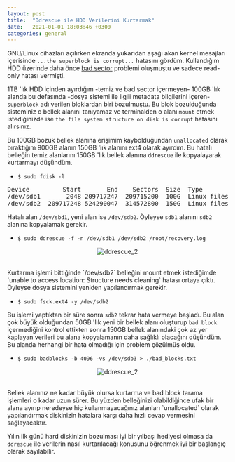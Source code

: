 ```yaml
---
layout: post
title:  "Ddrescue ile HDD Verilerini Kurtarmak"
date:   2021-01-01 18:03:46 +0300
categories: general
---
```


GNU/Linux cihazları açılırken ekranda yukarıdan aşağı akan kernel mesajları içerisinde `...the superblock is corrupt...` hatasını gördüm. Kullandığım HDD üzerinde daha önce [bad sector][bad_sector] problemi oluşmuştu ve sadece read-only hatası vermişti.

1TB 'lık HDD içinden ayırdığım -temiz ve bad sector içermeyen- 100GB 'lık alanda bu defasında -dosya sistemi ile ilgili metadata bilgilerini içeren- `superblock` adı verilen bloklardan biri bozulmuştu. Bu blok bozulduğunda sisteminiz o bellek alanını tanıyamaz ve terminalden o alanı `mount` etmek istediğinizde ise `the file system structure on disk is corrupt` hatasını alırsınız.

Bu 100GB bozuk bellek alanına erişimim kaybolduğundan `unallocated` olarak bıraktığım 900GB alanın 150GB 'lık alanını ext4 olarak ayırdım. Bu hatalı belleğin temiz alanlarını 150GB 'lık bellek alanına `ddrescue` ile kopyalayarak kurtarmayı düşündüm.

- `$ sudo fdisk -l`

<pre>
Device         Start       End    Sectors  Size  Type
/dev/sdb1       2048 209717247  209715200  100G  Linux filesystem
/dev/sdb2  209717248 524290047  314572800  150G  Linux filesystem
</pre>

Hatalı alan `/dev/sbd1`, yeni alan ise `/dev/sdb2`. Öyleyse `sdb1` alanını `sdb2` alanına kopyalamak gerekir.

- `$ sudo ddrescue -f -n /dev/sdb1 /dev/sdb2 /root/recovery.log`

<p align="center">
  <img src="../../../../folder/ddrescue/ddrescue_0.png" alt="ddrescue_2"/>
</p>

<br>
Kurtarma işlemi bittiğinde `/dev/sdb2` belleğini mount etmek istediğimde `unable to access location: Structure needs cleaning` hatası ortaya çıktı. Öyleyse dosya sistemini yeniden yapılandırmak gerekir.

- `$ sudo fsck.ext4 -y /dev/sdb2`

Bu işlemi yaptıktan bir süre sonra `sdb2` tekrar hata vermeye başladı. Bu alan çok büyük olduğundan 50GB 'lık yeni bir bellek alanı oluşturup `bad block` içermediğini kontrol ettikten sonra 150GB bellek alanındaki çok az yer kaplayan verileri bu alana kopyalamanın daha sağlıklı olacağını düşündüm. Bu alanda herhangi bir hata olmadığı için problem çözülmüş oldu.

- `$ sudo badblocks -b 4096 -vs /dev/sdb3 > ./bad_blocks.txt`

<p align="center">
  <img src="../../../../folder/ddrescue/ddrescue_1.png" alt="ddrescue_2"/>
</p>

<br>
Bellek alanınız ne kadar büyük olursa kurtarma ve bad block tarama işlemleri o kadar uzun sürer. Bu yüzden belleğinizi olabildiğince ufak bir alana ayırıp neredeyse hiç kullanmayacağınız alanları `unallocated` olarak yapılandırmak diskinizin hatalara karşı daha hızlı cevap vermesini sağlayacaktır.

Yılın ilk günü hard diskinizin bozulması iyi bir yılbaşı hediyesi olmasa da `ddrescue` ile verilerin nasıl kurtarılacağı konusunu öğrenmek iyi bir başlangıç olarak sayılabilir. 

[bad_sector]: https://bayramcicek.github.io/general/2020/07/11/disk-bad-sector.html
